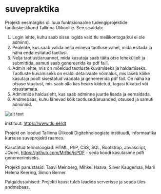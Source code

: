 # suvepraktika
Projekti eesmärgiks oli luua funktsionaalne tudengiprojektide taotluskeskkond Tallinna Ülikoolile.
See sisaldab:
1. Login lehte, kuhu saab sisse logida vaid tlu meilikontoga(kui ei ole adminn).
2. Pealehte, kus saab valida nelja erineva taotluse vahel, mida esitada ja näha enda esitatud taotlusi.
3. Nelja taotlust/aruannet, mida kasutaja saab täita otse leheküljelt ja submittida, samuti saab genereerida ka pdf faili.
4. Admin lehte, mis on mõeldud taotluste kuvamiseks ja haldamiseks. Taotluste kuvamiseks on eraldi detailvaate võimalus, mis laseb kõike kasutaja poolt sisestatud vaadata ja genereerida pdf fail. On näha ka otsuse staatust, mis saab olla kas heaks kiidetud, tagasi lükatud või otsustamata.
5. Adminnide haldusleht, kus saab adminne juurde lisada ja eemaldada.
6. Andmebaas, kuhu lähevad kõik taotlused/aruanded, otsused ja samuti adminnid.

![alt text](https://github.com/TaaviMeinberg/suvepraktika/blob/master/main.png "main page")

instituut: https://www.tlu.ee/dt

Projekt on loodud Tallinna Ülikooli Digitehnoloogiate instituudi, informaatika kursuse suveprojekti raames.

Kasutatud tehnoloogiad: HTML, PhP, CSS, SQL, Bootstrap, Javascript, JQueri, https://github.com/MrRio/jsPDF - seda koodi kasutasime pdfi genereerimiseks.

Projekti panustasid: Taavi Meinberg, Mihkel Haava, Silver Kaugemaa, Marii Helena Keering, Simon Berner.

Paigaldusjuhised: Projekti kaust tuleb laadida serverisse ja seada üles andmebaas.
